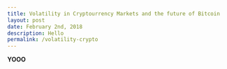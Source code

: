 ```yaml
---
title: Volatility in Cryptourrency Markets and the future of Bitcoin
layout: post
date: February 2nd, 2018
description: Hello
permalink: /volatility-crypto
---
```


**YOOO**

